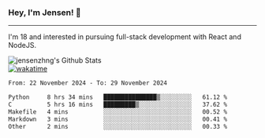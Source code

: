 ### Hey, I'm Jensen! 👋

---

I'm 18 and interested in pursuing full-stack development with React and NodeJS.

![jensenzhng's Github Stats](https://github-readme-stats.vercel.app/api?username=jensenzhng&theme=dark&show_icons=true&count_private=true)
<br />
[![wakatime](https://wakatime.com/badge/user/cbfc263d-3611-4e36-8278-8fad45fe3f62.svg)](https://wakatime.com/@cbfc263d-3611-4e36-8278-8fad45fe3f62)

<!--START_SECTION:waka-->

```txt
From: 22 November 2024 - To: 29 November 2024

Python     8 hrs 34 mins   ███████████████▒░░░░░░░░░   61.12 %
C          5 hrs 16 mins   █████████▒░░░░░░░░░░░░░░░   37.62 %
Makefile   4 mins          ░░░░░░░░░░░░░░░░░░░░░░░░░   00.52 %
Markdown   3 mins          ░░░░░░░░░░░░░░░░░░░░░░░░░   00.41 %
Other      2 mins          ░░░░░░░░░░░░░░░░░░░░░░░░░   00.33 %
```

<!--END_SECTION:waka-->
